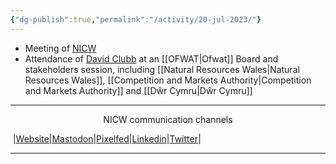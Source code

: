```yaml
---
{"dg-publish":true,"permalink":"/activity/20-jul-2023/"}
---
```



- Meeting of [NICW](https://digitalgarden.nationalinfrastructurecommission.wales/nicw/)
- Attendance of [David Clubb](https://digitalgarden.nationalinfrastructurecommission.wales/david-clubb/) at an [[OFWAT\|Ofwat]] Board and stakeholders session, including [[Natural Resources Wales\|Natural Resources Wales]], [[Competition and Markets Authority\|Competition and Markets Authority]] and [[Dŵr Cymru\|Dŵr Cymru]]

***
<p style="text-align: center;">NICW communication channels</p>

󠁧 |[Website](https://nationalinfrastructurecommission.wales)|[Mastodon](https://toot.wales/@NICW)|[Pixelfed](https://pix.toot.wales/NICW)|[Linkedin](https://www.linkedin.com/company/26268509/)|[Twitter](https://twitter.com/InfraCommCymru)|
***
